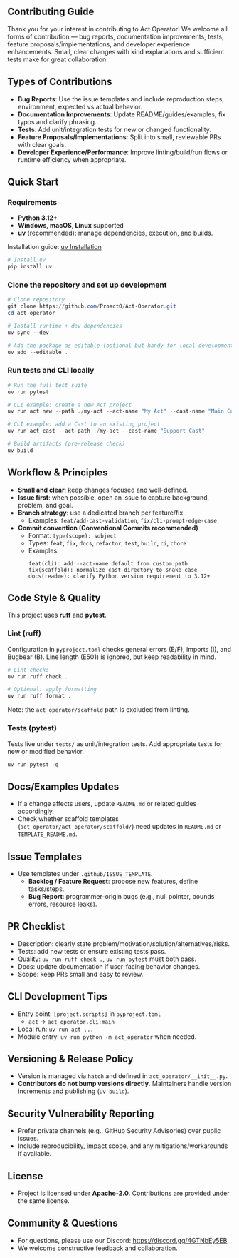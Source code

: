 ## Contributing Guide

Thank you for your interest in contributing to Act Operator! We welcome all forms of contribution — bug reports, documentation improvements, tests, feature proposals/implementations, and developer experience enhancements. Small, clear changes with kind explanations and sufficient tests make for great collaboration.

## Types of Contributions
- **Bug Reports**: Use the issue templates and include reproduction steps, environment, expected vs actual behavior.
- **Documentation Improvements**: Update README/guides/examples; fix typos and clarify phrasing.
- **Tests**: Add unit/integration tests for new or changed functionality.
- **Feature Proposals/Implementations**: Split into small, reviewable PRs with clear goals.
- **Developer Experience/Performance**: Improve linting/build/run flows or runtime efficiency when appropriate.

## Quick Start

### Requirements
- **Python 3.12+**
- **Windows, macOS, Linux** supported
- **uv** (recommended): manage dependencies, execution, and builds.

Installation guide: [uv Installation](https://docs.astral.sh/uv/getting-started/installation/)

```powershell
# Install uv
pip install uv
```

### Clone the repository and set up development
```powershell
# Clone repository
git clone https://github.com/Proact0/Act-Operator.git
cd act-operator

# Install runtime + dev dependencies
uv sync --dev

# Add the package as editable (optional but handy for local development)
uv add --editable .
```

### Run tests and CLI locally
```powershell
# Run the full test suite
uv run pytest

# CLI example: create a new Act project
uv run act new --path ./my-act --act-name "My Act" --cast-name "Main Cast"

# CLI example: add a Cast to an existing project
uv run act cast --act-path ./my-act --cast-name "Support Cast"

# Build artifacts (pre-release check)
uv build
```

## Workflow & Principles
- **Small and clear**: keep changes focused and well-defined.
- **Issue first**: when possible, open an issue to capture background, problem, and goal.
- **Branch strategy**: use a dedicated branch per feature/fix.
  - Examples: `feat/add-cast-validation`, `fix/cli-prompt-edge-case`
- **Commit convention (Conventional Commits recommended)**
  - Format: `type(scope): subject`
  - Types: `feat`, `fix`, `docs`, `refactor`, `test`, `build`, `ci`, `chore`
  - Examples:
    ```text
    feat(cli): add --act-name default from custom path
    fix(scaffold): normalize cast directory to snake_case
    docs(readme): clarify Python version requirement to 3.12+
    ```

## Code Style & Quality
This project uses **ruff** and **pytest**.

### Lint (ruff)
Configuration in `pyproject.toml` checks general errors (E/F), imports (I), and Bugbear (B). Line length (E501) is ignored, but keep readability in mind.

```powershell
# Lint checks
uv run ruff check .

# Optional: apply formatting
uv run ruff format .
```

Note: the `act_operator/scaffold` path is excluded from linting.

### Tests (pytest)
Tests live under `tests/` as unit/integration tests. Add appropriate tests for new or modified behavior.

```powershell
uv run pytest -q
```

## Docs/Examples Updates
- If a change affects users, update `README.md` or related guides accordingly.
- Check whether scaffold templates (`act_operator/act_operator/scaffold/`) need updates in `README.md` or `TEMPLATE_README.md`.

## Issue Templates
- Use templates under `.github/ISSUE_TEMPLATE`.
  - **Backlog / Feature Request**: propose new features, define tasks/steps.
  - **Bug Report**: programmer-origin bugs (e.g., null pointer, bounds errors, resource leaks).

## PR Checklist
- Description: clearly state problem/motivation/solution/alternatives/risks.
- Tests: add new tests or ensure existing tests pass.
- Quality: `uv run ruff check .`, `uv run pytest` must both pass.
- Docs: update documentation if user-facing behavior changes.
- Scope: keep PRs small and easy to review.

## CLI Development Tips
- Entry point: `[project.scripts]` in `pyproject.toml`
  - `act` → `act_operator.cli:main`
- Local run: `uv run act ...`
- Module entry: `uv run python -m act_operator` when needed.

## Versioning & Release Policy
- Version is managed via `hatch` and defined in `act_operator/__init__.py`.
- **Contributors do not bump versions directly.** Maintainers handle version increments and publishing (`uv build`).

## Security Vulnerability Reporting
- Prefer private channels (e.g., GitHub Security Advisories) over public issues.
- Include reproducibility, impact scope, and any mitigations/workarounds if available.

## License
- Project is licensed under **Apache-2.0**. Contributions are provided under the same license.

## Community & Questions
- For questions, please use our Discord: https://discord.gg/4GTNbEy5EB
- We welcome constructive feedback and collaboration.



